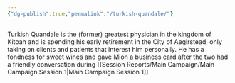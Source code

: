 ```yaml
---
{"dg-publish":true,"permalink":"/turkish-quandale/"}
---
```



Turkish Quandale is the (former) greatest physician in the kingdom of Kitoah and is spending his early retirement in the City of Aegirstead, only taking on clients and patients that interest him personally. He has a fondness for sweet wines and gave Mion a business card after the two had a friendly conversation during [[Session Reports/Main Campaign/Main Campaign Session 1\|Main Campaign Session 1]]